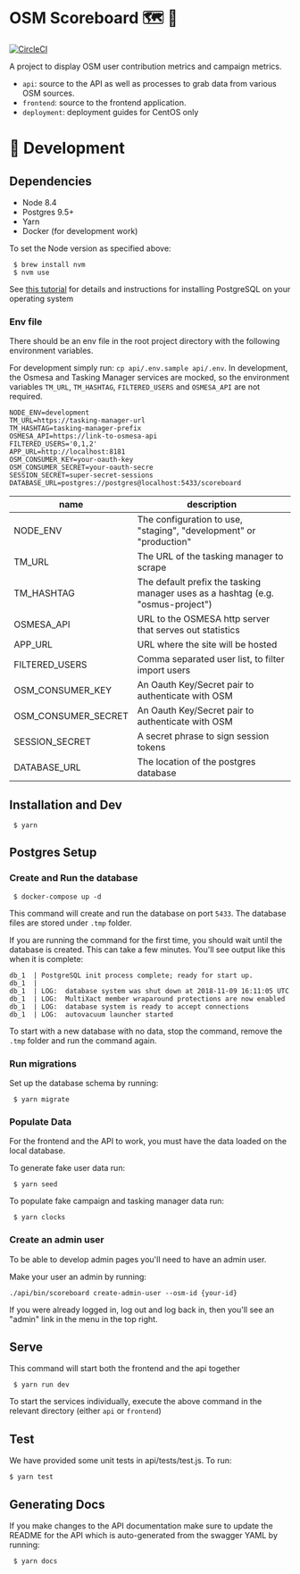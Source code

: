 # OSM Scoreboard 🗺 🎯

[![CircleCI](https://circleci.com/gh/developmentseed/scoreboard.svg?style=svg)](https://circleci.com/gh/developmentseed/scoreboard)

A project to display OSM user contribution metrics and campaign metrics.

- `api`: source to the API as well as processes to grab data from various OSM sources.
- `frontend`: source to the frontend application.
- `deployment`: deployment guides for CentOS only

# 🔨 Development

## Dependencies
- Node 8.4
- Postgres 9.5+
- Yarn
- Docker (for development work)

To set the Node version as specified above:

     $ brew install nvm
     $ nvm use

See [this tutorial](https://www.postgresql.org/download/) for details and instructions for installing PostgreSQL on your operating system

### Env file

There should be an env file in the root project directory with the following environment variables.

For development simply run: `cp api/.env.sample api/.env`. In development, the Osmesa and Tasking Manager services are mocked, so the environment variables `TM_URL`, `TM_HASHTAG`, `FILTERED_USERS` and `OSMESA_API` are not required. 

```
NODE_ENV=development
TM_URL=https://tasking-manager-url
TM_HASHTAG=tasking-manager-prefix
OSMESA_API=https://link-to-osmesa-api
FILTERED_USERS='0,1,2'
APP_URL=http://localhost:8181
OSM_CONSUMER_KEY=your-oauth-key
OSM_CONSUMER_SECRET=your-oauth-secre
SESSION_SECRET=super-secret-sessions
DATABASE_URL=postgres://postgres@localhost:5433/scoreboard
```

| name | description
| ---  | -----
| NODE_ENV | The configuration to use, "staging", "development" or "production"
| TM_URL | The URL of the tasking manager to scrape
| TM_HASHTAG | The default prefix the tasking manager uses as a hashtag (e.g. "osmus-project")
| OSMESA_API | URL to the OSMESA http server that serves out statistics
| APP_URL | URL where the site will be hosted
| FILTERED_USERS | Comma separated user list, to filter import users
| OSM_CONSUMER_KEY | An Oauth Key/Secret pair to authenticate with OSM
| OSM_CONSUMER_SECRET | An Oauth Key/Secret pair to authenticate with OSM
| SESSION_SECRET | A secret phrase to sign session tokens
| DATABASE_URL | The location of the postgres database

## Installation and Dev

     $ yarn

## Postgres Setup

### Create and Run the database

     $ docker-compose up -d

This command will create and run the database on port `5433`. The database files are stored under `.tmp` folder.

If you are running the command for the first time, you should wait until the database is created. This can take a few minutes. You'll see output like this when it is complete:

```console
db_1  | PostgreSQL init process complete; ready for start up.
db_1  | 
db_1  | LOG:  database system was shut down at 2018-11-09 16:11:05 UTC
db_1  | LOG:  MultiXact member wraparound protections are now enabled
db_1  | LOG:  database system is ready to accept connections
db_1  | LOG:  autovacuum launcher started
```

To start with a new database with no data, stop the command, remove the `.tmp` folder and run the command again.

### Run migrations

Set up the database schema by running:

     $ yarn migrate

### Populate Data
For the frontend and the API to work, you must have the data loaded on the local database.

To generate fake user data run:

     $ yarn seed

To populate fake campaign and tasking manager data run: 

     $ yarn clocks 

### Create an admin user

To be able to develop admin pages you'll need to have an admin user.

Make your user an admin by running:

```
./api/bin/scoreboard create-admin-user --osm-id {your-id}
```

If you were already logged in, log out and log back in, then you'll see an "admin" link in the menu in the top right.

## Serve

This command will start both the frontend and the api together

     $ yarn run dev

To start the services individually, execute the above command in the relevant directory (either `api` or `frontend`)

## Test

We have provided some unit tests in api/tests/test.js. To run:

    $ yarn test

## Generating Docs

If you make changes to the API documentation make sure to update the README for the API which is auto-generated from the swagger YAML by running:

     $ yarn docs
